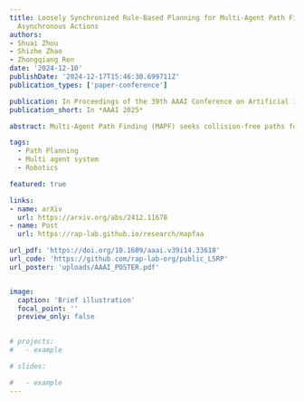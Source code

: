 ```yaml
---
title: Loosely Synchronized Rule-Based Planning for Multi-Agent Path Finding with
  Asynchronous Actions
authors:
- Shuai Zhou
- Shizhe Zhao
- Zhongqiang Ren
date: '2024-12-10'
publishDate: '2024-12-17T15:46:30.699711Z'
publication_types: ['paper-conference']

publication: In Proceedings of the 39th AAAI Conference on Artificial Intelligence
publication_short: In *AAAI 2025*

abstract: Multi-Agent Path Finding (MAPF) seeks collision-free paths for multiple agents from their respective starting locations to their respective goal locations while minimizing path costs. Although many MAPF algorithms were developed and can handle up to thousands of agents, they usually rely on the assumption that each action of the agent takes a time unit, and the actions of all agents are synchronized in a sense that the actions of agents start at the same discrete time step, which may limit their use in practice. Only a few algorithms were developed to address asynchronous actions, and they all lie on one end of the spectrum, focusing on finding optimal solutions with limited scalability. This paper develops new planners that lie on the other end of the spectrum, trading off solution quality for scalability, by finding an unbounded suboptimal solution for many agents. Our method leverages both search methods (LSS) in handling asynchronous actions and rule-based planning methods (PIBT) for MAPF. We analyze the properties of our method and test it against several baselines with up to 1000 agents in various maps. Given a runtime limit, our method can handle an order of magnitude more agents than the baselines with about 25% longer makespan.

tags:
  - Path Planning
  - Multi agent system
  - Robotics

featured: true

links:
- name: arXiv
  url: https://arxiv.org/abs/2412.11678
- name: Post
  url: https://rap-lab.github.io/research/mapfaa 

url_pdf: 'https://doi.org/10.1609/aaai.v39i14.33618'
url_code: 'https://github.com/rap-lab-org/public_LSRP'
url_poster: 'uploads/AAAI_POSTER.pdf'


image:
  caption: 'Brief illustration'
  focal_point: ''
  preview_only: false
 

# projects:
#   - example 

# slides: 

#   - example
---
```

